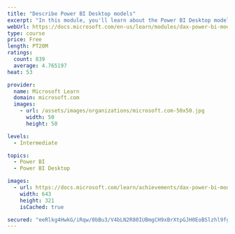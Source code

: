 ```yaml
---
title: "Describe Power BI Desktop models"
excerpt: "In this module, you'll learn about the Power BI Desktop model structure, star schema design basics, analytics queries, and report visual configuration. This module provides a strong foundation on which you can learn to optimize model designs and add model calculations."
webUrl: https://docs.microsoft.com/en-us/learn/modules/dax-power-bi-models/
type: course
price: Free
length: PT20M
ratings:
  count: 839
  average: 4.765197
heat: 53

provider:
  name: Microsoft Learn
  domain: microsoft.com
  images:
    - url: /assets/images/organizations/microsoft.com-50x50.jpg
      width: 50
      height: 50

levels:
  - Intermediate

topics:
  - Power BI
  - Power BI Desktop

images:
  - url: https://docs.microsoft.com/learn/achievements/dax-power-bi-models-social.png
    width: 643
    height: 321
    isCached: true

secured: "eeRlkg4HwkG/iRqw/0bBu3/V4bLN2R80IUBmgCH9xBrXtpGJH0EoBSlzhl9fg5Ip/74vgp9wo/XjKwEyoyxS/6nxYkA33CoZkmivnvrUkOwEbvXBTFmvcqNiwF1VYqolY5+/rv12OzeWELK+bugJFoOqN1ngbo+ax7V74gwenNXPqKaPY5BJ9R3OELaOkEmvdW/GBT9Z3oBnahjVDjFpGkQjIEvcDYfxcbOauGx3+73TruH9tYNUkLGMyJTXuMtuKXwrbOw8L8DsAJ3X19B6vEKiRxKWFeN2M4LJ0S5twXu3ci7tYBZLPauBv3+NHPv/996k8hMi2gwlfpI47cVFufrphgHrGjSR0NuRqKlCLO7Hmox6uXT+ANWpHfqlxd9n0EQNgdGT9ExM5gzyTqbUp/bS03aOhnAFLjuJNaSvZig=;6+qcmb++GiW+IzDuZDTf7w=="
---
```


